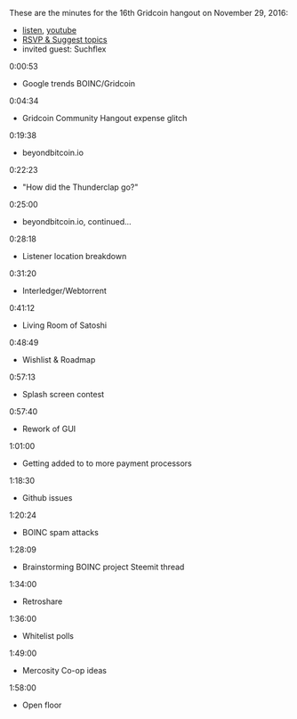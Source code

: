 These are the minutes for the 16th Gridcoin hangout on November 29, 2016:

* [listen](https://soundcloud.com/gridcoin-community-hangouts/016-19112016a), [youtube](https://www.youtube.com/watch?v=cZVCxFJmyJ8&list=PLjs0-Sdhj4fI5jSNfW3P7mU8O9rN3dbDN&index=17)
* [RSVP & Suggest topics](https://steemit.com/gridcoin/@cm-steem/gridcoin-community-hangout-016-19th-nov-2016-9pm-gmt-rsvp-and-suggest-topics)
* invited guest: Suchflex

0:00:53
* Google trends BOINC/Gridcoin

0:04:34
* Gridcoin Community Hangout expense glitch

0:19:38
* beyondbitcoin.io

0:22:23
* "How did the Thunderclap go?"

0:25:00
* beyondbitcoin.io, continued...

0:28:18
* Listener location breakdown

0:31:20
* Interledger/Webtorrent

0:41:12
* Living Room of Satoshi

0:48:49
* Wishlist & Roadmap

0:57:13
* Splash screen contest

0:57:40
* Rework of GUI

1:01:00
* Getting added to to more payment processors

1:18:30
* Github issues

1:20:24
* BOINC spam attacks

1:28:09
* Brainstorming BOINC project Steemit thread

1:34:00
* Retroshare

1:36:00
* Whitelist polls

1:49:00
* Mercosity Co-op ideas

1:58:00
* Open floor
